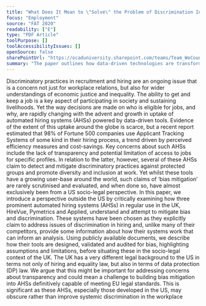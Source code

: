 ```yaml
---
title: "What Does It Mean to \"Solve\" the Problem of Discrimination Inhiring?: Social, Technical and Legal Perspectives from the UK on Automated Hiring Systems"
focus: "Employment"
source: "FAT 2020"
readability: ["E"]
type: "PDF Article"
toolPurpose: []
toolAccessibilityIssues: []
openSource: false
sharePointUrl: "https://ocaduniversity.sharepoint.com/teams/Team_WeCount/Shared%20Documents/Resources%20and%20Tools/Literature%20(curated)/What%20does%20it%20mean%20to%E2%80%98solve%20the%20problem%20of%20discrimination%20in%20hiring.pdf"
summary: "The paper outlines how data-driven technologies are transforming hiring practices and focuses on three automated hiring systems (AHSs) widely in use in the UK claim to deal with bias. "
---
```

Discriminatory practices in recruitment and hiring are an ongoing issue that is a concern not just for workplace relations, but also for wider understandings of economic justice and inequality. The ability to get and keep a job is a key aspect of participating in society and sustaining livelihoods. Yet the way decisions are made on who is eligible for jobs, and why, are rapidly changing with the advent and growth in uptake of automated hiring systems (AHSs) powered by data-driven tools. Evidence of the extent of this uptake around the globe is scarce, but a recent report estimated that 98% of Fortune 500 companies use Applicant Tracking Systems of some kind in their hiring process, a trend driven by perceived efficiency measures and cost-savings. Key concerns about such AHSs include the lack of transparency and potential limitation of access to jobs for specific profiles. In relation to the latter, however, several of these AHSs claim to detect and mitigate discriminatory practices against protected groups and promote diversity and inclusion at work. Yet whilst these tools have a growing user-base around the world, such claims of ‘bias mitigation’ are rarely scrutinised and evaluated, and when done so, have almost exclusively been from a US socio-legal perspective. In this paper, we introduce a perspective outside the US by critically examining how three prominent automated hiring systems (AHSs) in regular use in the UK, HireVue, Pymetrics and Applied, understand and attempt to mitigate bias and discrimination. These systems have been chosen as they explicitly claim to address issues of discrimination in hiring and, unlike many of their competitors, provide some information about how their systems work that can inform an analysis. Using publicly available documents, we describe how their tools are designed, validated and audited for bias, highlighting assumptions and limitations, before situating these in the socio-legal context of the UK. The UK has a very different legal background to the US in terms not only of hiring and equality law, but also in terms of data protection (DP) law. We argue that this might be important for addressing concerns about transparency and could mean a challenge to building bias mitigation into AHSs definitively capable of meeting EU legal standards. This is significant as these
AHSs, especially those developed in the US, may obscure rather
than improve systemic discrimination in the workplace
